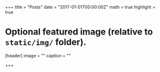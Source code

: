 +++
title = "Posts"
date = "2017-01-01T00:00:00Z"
math = true
highlight = true

# Optional featured image (relative to `static/img/` folder).
[header]
image = ""
caption = ""

+++

